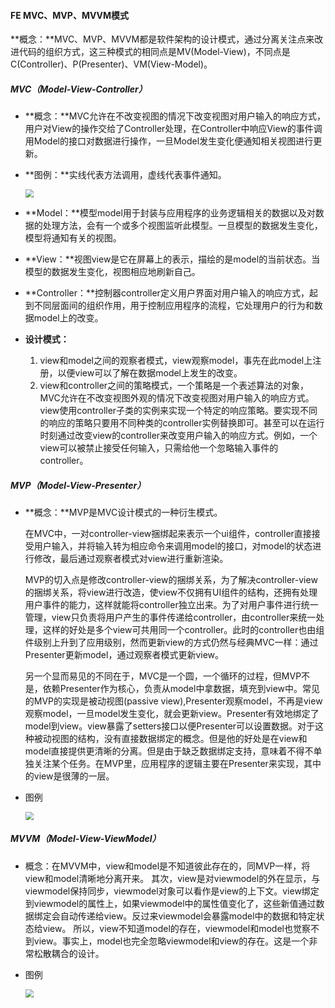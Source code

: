#### FE MVC、MVP、MVVM模式

**概念：**MVC、MVP、MVVM都是软件架构的设计模式，通过分离关注点来改进代码的组织方式，这三种模式的相同点是MV(Model-View)，不同点是C(Controller)、P(Presenter)、VM(View-Model)。

##### MVC（Model-View-Controller）

- **概念：**MVC允许在不改变视图的情况下改变视图对用户输入的响应方式，用户对View的操作交给了Controller处理，在Controller中响应View的事件调用Model的接口对数据进行操作，一旦Model发生变化便通知相关视图进行更新。

- **图例：**实线代表方法调用，虚线代表事件通知。

  <img src="C:\Users\acer\aioverg\前端\img\058.png" style="zoom: 80%;" />

- **Model：**模型model用于封装与应用程序的业务逻辑相关的数据以及对数据的处理方法，会有一个或多个视图监听此模型。一旦模型的数据发生变化，模型将通知有关的视图。

- **View：**视图view是它在屏幕上的表示，描绘的是model的当前状态。当模型的数据发生变化，视图相应地刷新自己。

- **Controller：**控制器controller定义用户界面对用户输入的响应方式，起到不同层面间的组织作用，用于控制应用程序的流程，它处理用户的行为和数据model上的改变。

- **设计模式：**

  1. view和model之间的观察者模式，view观察model，事先在此model上注册，以便view可以了解在数据model上发生的改变。
  2. view和controller之间的策略模式，一个策略是一个表述算法的对象，MVC允许在不改变视图外观的情况下改变视图对用户输入的响应方式。view使用controller子类的实例来实现一个特定的响应策略。要实现不同的响应的策略只要用不同种类的controller实例替换即可。甚至可以在运行时刻通过改变view的controller来改变用户输入的响应方式。例如，一个view可以被禁止接受任何输入，只需给他一个忽略输入事件的controller。

##### MVP（Model-View-Presenter）

- **概念：**MVP是MVC设计模式的一种衍生模式。

  在MVC中，一对controller-view捆绑起来表示一个ui组件，controller直接接受用户输入，并将输入转为相应命令来调用model的接口，对model的状态进行修改，最后通过观察者模式对view进行重新渲染。

  MVP的切入点是修改controller-view的捆绑关系，为了解决controller-view的捆绑关系，将view进行改造，使view不仅拥有UI组件的结构，还拥有处理用户事件的能力，这样就能将controller独立出来。为了对用户事件进行统一管理，view只负责将用户产生的事件传递给controller，由controller来统一处理，这样的好处是多个view可共用同一个controller。此时的controller也由组件级别上升到了应用级别，然而更新view的方式仍然与经典MVC一样：通过Presenter更新model，通过观察者模式更新view。

  另一个显而易见的不同在于，MVC是一个圆，一个循环的过程，但MVP不是，依赖Presenter作为核心，负责从model中拿数据，填充到view中。常见的MVP的实现是被动视图(passive view),Presenter观察model，不再是view观察model，一旦model发生变化，就会更新view。Presenter有效地绑定了model到view。view暴露了setters接口以便Presenter可以设置数据。对于这种被动视图的结构，没有直接数据绑定的概念。但是他的好处是在view和model直接提供更清晰的分离。但是由于缺乏数据绑定支持，意味着不得不单独关注某个任务。在MVP里，应用程序的逻辑主要在Presenter来实现，其中的view是很薄的一层。

- 图例

  <img src="C:\Users\acer\aioverg\前端\img\059.png" style="zoom: 80%;" />

##### MVVM（Model-View-ViewModel）

- 概念：在MVVM中，view和model是不知道彼此存在的，同MVP一样，将view和model清晰地分离开来。 其次，view是对viewmodel的外在显示，与viewmodel保持同步，viewmodel对象可以看作是view的上下文。view绑定到viewmodel的属性上，如果viewmodel中的属性值变化了，这些新值通过数据绑定会自动传递给view。反过来viewmodel会暴露model中的数据和特定状态给view。 所以，view不知道model的存在，viewmodel和model也觉察不到view。事实上，model也完全忽略viewmodel和view的存在。这是一个非常松散耦合的设计。

- 图例

  <img src="C:\Users\acer\aioverg\前端\img\060.png" style="zoom:80%;" />